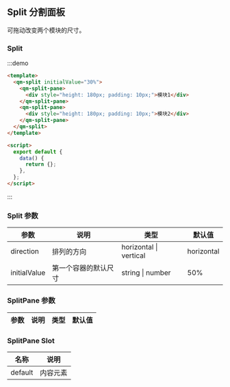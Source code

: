 ## Split 分割面板

可拖动改变两个模块的尺寸。

### Split

:::demo

```html
<template>
  <qm-split initialValue="30%">
    <qm-split-pane>
      <div style="height: 180px; padding: 10px;">模块1</div>
    </qm-split-pane>
    <qm-split-pane>
      <div style="height: 180px; padding: 10px;">模块2</div>
    </qm-split-pane>
  </qm-split>
</template>

<script>
  export default {
    data() {
      return {};
    },
  };
</script>
```

:::

### Split 参数

| 参数         | 说明                 | 类型                   | 默认值     |
| ------------ | -------------------- | ---------------------- | ---------- |
| direction    | 排列的方向           | horizontal \| vertical | horizontal |
| initialValue | 第一个容器的默认尺寸 | string \| number       | 50%        |

### SplitPane 参数

| 参数 | 说明 | 类型 | 默认值 |
| ---- | ---- | ---- | ------ |

### SplitPane Slot

| 名称    | 说明     |
| ------- | -------- |
| default | 内容元素 |
